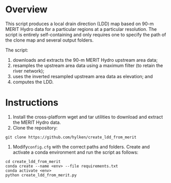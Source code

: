 # Overview

This script produces a local drain direction (LDD) map based on 90-m MERIT Hydro data for a particular regions at a particular resolution. The script is entirely self-containing and only requires one to specify the path of the clone map and several output folders.

The script:
1. downloads and extracts the 90-m MERIT Hydro upstream area data;
1. resamples the upstream area data using a maximum filter (to retain the river network);
1. uses the inverted resampled upstream area data as elevation; and
1. computes the LDD.

# Instructions

1. Install the cross-platform wget and tar utilities to download and extract the MERIT Hydro data.
1. Clone the repository:
```
git clone https://github.com/hylken/create_ldd_from_merit
```
1. Modify`config.cfg` with the correct paths and folders. Create and activate a conda environment and run the script as follows:
```
cd create_ldd_from_merit
conda create --name <env> --file requirements.txt
conda activate <env>
python create_ldd_from_merit.py
```


